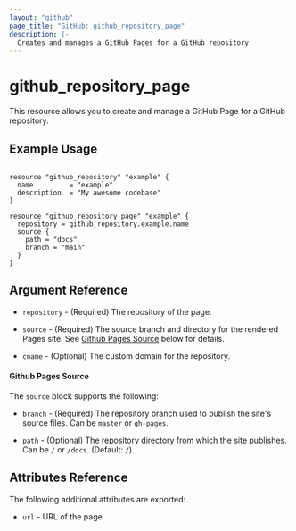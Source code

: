 ```yaml
---
layout: "github"
page_title: "GitHub: github_repository_page"
description: |-
  Creates and manages a GitHub Pages for a GitHub repository
---
```


# github_repository_page

This resource allows you to create and manage a GitHub Page for a GitHub repository.

## Example Usage

```hcl

resource "github_repository" "example" {
  name         = "example"
  description  = "My awesome codebase"
}

resource "github_repository_page" "example" {
  repository = github_repository.example.name
  source {
    path = "docs"
    branch = "main"
  }
}

```

## Argument Reference

* `repository` - (Required) The repository of the page.

* `source` - (Required) The source branch and directory for the rendered Pages site. See [Github Pages Source](#github-pages-source) below for details.

* `cname` - (Optional) The custom domain for the repository.

#### Github Pages Source ####

The `source` block supports the following:

* `branch` - (Required) The repository branch used to publish the site's source files. Can be `master` or `gh-pages`.

* `path` - (Optional) The repository directory from which the site publishes. Can be `/` or `/docs`. (Default: `/`).


## Attributes Reference

The following additional attributes are exported:

* `url` - URL of the page

